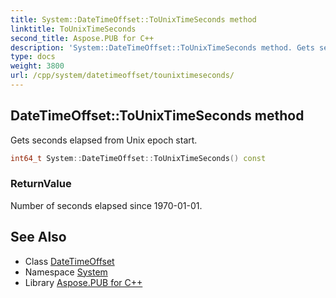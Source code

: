 ```yaml
---
title: System::DateTimeOffset::ToUnixTimeSeconds method
linktitle: ToUnixTimeSeconds
second_title: Aspose.PUB for C++
description: 'System::DateTimeOffset::ToUnixTimeSeconds method. Gets seconds elapsed from Unix epoch start in C++.'
type: docs
weight: 3800
url: /cpp/system/datetimeoffset/tounixtimeseconds/
---
```

## DateTimeOffset::ToUnixTimeSeconds method


Gets seconds elapsed from Unix epoch start.

```cpp
int64_t System::DateTimeOffset::ToUnixTimeSeconds() const
```


### ReturnValue

Number of seconds elapsed since 1970-01-01.

## See Also

* Class [DateTimeOffset](../)
* Namespace [System](../../)
* Library [Aspose.PUB for C++](../../../)
